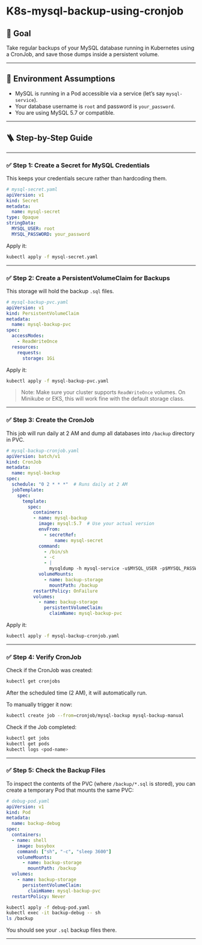 # K8s-mysql-backup-using-cronjob


## 🎯 Goal

Take regular backups of your MySQL database running in Kubernetes using a CronJob, and save those dumps inside a persistent volume.

---

## 🧱 Environment Assumptions

* MySQL is running in a Pod accessible via a service (let’s say `mysql-service`).
* Your database username is `root` and password is `your_password`.
* You are using MySQL 5.7 or compatible.

---

## 🪜 Step-by-Step Guide

---

### ✅ Step 1: Create a Secret for MySQL Credentials

This keeps your credentials secure rather than hardcoding them.

```yaml
# mysql-secret.yaml
apiVersion: v1
kind: Secret
metadata:
  name: mysql-secret
type: Opaque
stringData:
  MYSQL_USER: root
  MYSQL_PASSWORD: your_password
```

Apply it:

```bash
kubectl apply -f mysql-secret.yaml
```

---

### ✅ Step 2: Create a PersistentVolumeClaim for Backups

This storage will hold the backup `.sql` files.

```yaml
# mysql-backup-pvc.yaml
apiVersion: v1
kind: PersistentVolumeClaim
metadata:
  name: mysql-backup-pvc
spec:
  accessModes:
    - ReadWriteOnce
  resources:
    requests:
      storage: 1Gi
```

Apply it:

```bash
kubectl apply -f mysql-backup-pvc.yaml
```

> Note: Make sure your cluster supports `ReadWriteOnce` volumes. On Minikube or EKS, this will work fine with the default storage class.

---

### ✅ Step 3: Create the CronJob

This job will run daily at 2 AM and dump all databases into `/backup` directory in PVC.

```yaml
# mysql-backup-cronjob.yaml
apiVersion: batch/v1
kind: CronJob
metadata:
  name: mysql-backup
spec:
  schedule: "0 2 * * *"  # Runs daily at 2 AM
  jobTemplate:
    spec:
      template:
        spec:
          containers:
          - name: mysql-backup
            image: mysql:5.7  # Use your actual version
            envFrom:
              - secretRef:
                  name: mysql-secret
            command:
              - /bin/sh
              - -c
              - |
                mysqldump -h mysql-service -u$MYSQL_USER -p$MYSQL_PASSWORD --all-databases > /backup/all-databases-$(date +%F-%H-%M-%S).sql
            volumeMounts:
              - name: backup-storage
                mountPath: /backup
          restartPolicy: OnFailure
          volumes:
            - name: backup-storage
              persistentVolumeClaim:
                claimName: mysql-backup-pvc
```

Apply it:

```bash
kubectl apply -f mysql-backup-cronjob.yaml
```

---

### ✅ Step 4: Verify CronJob

Check if the CronJob was created:

```bash
kubectl get cronjobs
```

After the scheduled time (2 AM), it will automatically run.

To manually trigger it now:

```bash
kubectl create job --from=cronjob/mysql-backup mysql-backup-manual
```

Check if the Job completed:

```bash
kubectl get jobs
kubectl get pods
kubectl logs <pod-name>
```

---

### ✅ Step 5: Check the Backup Files

To inspect the contents of the PVC (where `/backup/*.sql` is stored), you can create a temporary Pod that mounts the same PVC:

```yaml
# debug-pod.yaml
apiVersion: v1
kind: Pod
metadata:
  name: backup-debug
spec:
  containers:
  - name: shell
    image: busybox
    command: ["sh", "-c", "sleep 3600"]
    volumeMounts:
      - name: backup-storage
        mountPath: /backup
  volumes:
    - name: backup-storage
      persistentVolumeClaim:
        claimName: mysql-backup-pvc
  restartPolicy: Never
```

```bash
kubectl apply -f debug-pod.yaml
kubectl exec -it backup-debug -- sh
ls /backup
```

You should see your `.sql` backup files there.

---

